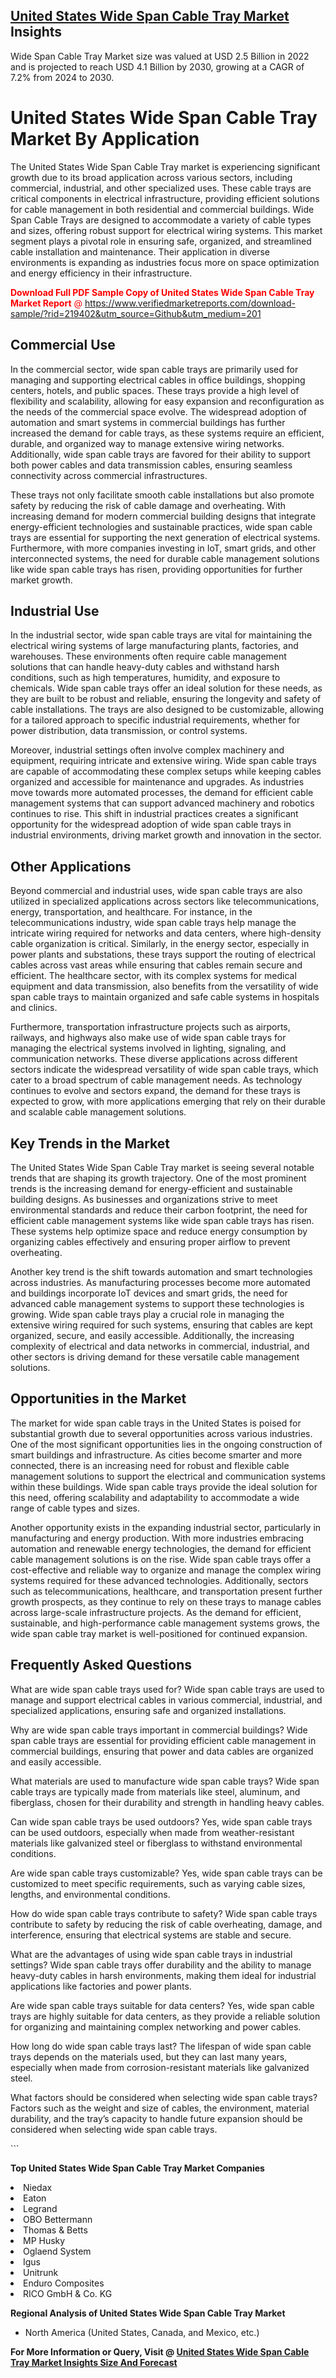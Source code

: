 <h2><a href="https://www.verifiedmarketreports.com/download-sample/?rid=219402&amp;utm_source=Github&amp;utm_medium=201" target="_blank">United States Wide Span Cable Tray Market</a> Insights</h2><p>Wide Span Cable Tray Market size was valued at USD 2.5 Billion in 2022 and is projected to reach USD 4.1 Billion by 2030, growing at a CAGR of 7.2% from 2024 to 2030.</p><p><h1>United States Wide Span Cable Tray Market By Application</h1><p>The United States Wide Span Cable Tray market is experiencing significant growth due to its broad application across various sectors, including commercial, industrial, and other specialized uses. These cable trays are critical components in electrical infrastructure, providing efficient solutions for cable management in both residential and commercial buildings. Wide Span Cable Trays are designed to accommodate a variety of cable types and sizes, offering robust support for electrical wiring systems. This market segment plays a pivotal role in ensuring safe, organized, and streamlined cable installation and maintenance. Their application in diverse environments is expanding as industries focus more on space optimization and energy efficiency in their infrastructure.</p><p><p><span class=""><span style="color: #ff0000;"><strong>Download Full PDF Sample Copy of United States Wide Span Cable Tray Market Report</strong> @ </span><a href="https://www.verifiedmarketreports.com/download-sample/?rid=219402&amp;utm_source=Github&amp;utm_medium=201" target="_blank">https://www.verifiedmarketreports.com/download-sample/?rid=219402&amp;utm_source=Github&amp;utm_medium=201</a></span></p></p><h2>Commercial Use</h2><p>In the commercial sector, wide span cable trays are primarily used for managing and supporting electrical cables in office buildings, shopping centers, hotels, and public spaces. These trays provide a high level of flexibility and scalability, allowing for easy expansion and reconfiguration as the needs of the commercial space evolve. The widespread adoption of automation and smart systems in commercial buildings has further increased the demand for cable trays, as these systems require an efficient, durable, and organized way to manage extensive wiring networks. Additionally, wide span cable trays are favored for their ability to support both power cables and data transmission cables, ensuring seamless connectivity across commercial infrastructures.</p><p>These trays not only facilitate smooth cable installations but also promote safety by reducing the risk of cable damage and overheating. With increasing demand for modern commercial building designs that integrate energy-efficient technologies and sustainable practices, wide span cable trays are essential for supporting the next generation of electrical systems. Furthermore, with more companies investing in IoT, smart grids, and other interconnected systems, the need for durable cable management solutions like wide span cable trays has risen, providing opportunities for further market growth.</p><h2>Industrial Use</h2><p>In the industrial sector, wide span cable trays are vital for maintaining the electrical wiring systems of large manufacturing plants, factories, and warehouses. These environments often require cable management solutions that can handle heavy-duty cables and withstand harsh conditions, such as high temperatures, humidity, and exposure to chemicals. Wide span cable trays offer an ideal solution for these needs, as they are built to be robust and reliable, ensuring the longevity and safety of cable installations. The trays are also designed to be customizable, allowing for a tailored approach to specific industrial requirements, whether for power distribution, data transmission, or control systems.</p><p>Moreover, industrial settings often involve complex machinery and equipment, requiring intricate and extensive wiring. Wide span cable trays are capable of accommodating these complex setups while keeping cables organized and accessible for maintenance and upgrades. As industries move towards more automated processes, the demand for efficient cable management systems that can support advanced machinery and robotics continues to rise. This shift in industrial practices creates a significant opportunity for the widespread adoption of wide span cable trays in industrial environments, driving market growth and innovation in the sector.</p><h2>Other Applications</h2><p>Beyond commercial and industrial uses, wide span cable trays are also utilized in specialized applications across sectors like telecommunications, energy, transportation, and healthcare. For instance, in the telecommunications industry, wide span cable trays help manage the intricate wiring required for networks and data centers, where high-density cable organization is critical. Similarly, in the energy sector, especially in power plants and substations, these trays support the routing of electrical cables across vast areas while ensuring that cables remain secure and efficient. The healthcare sector, with its complex systems for medical equipment and data transmission, also benefits from the versatility of wide span cable trays to maintain organized and safe cable systems in hospitals and clinics.</p><p>Furthermore, transportation infrastructure projects such as airports, railways, and highways also make use of wide span cable trays for managing the electrical systems involved in lighting, signaling, and communication networks. These diverse applications across different sectors indicate the widespread versatility of wide span cable trays, which cater to a broad spectrum of cable management needs. As technology continues to evolve and sectors expand, the demand for these trays is expected to grow, with more applications emerging that rely on their durable and scalable cable management solutions.</p><h2>Key Trends in the Market</h2><p>The United States Wide Span Cable Tray market is seeing several notable trends that are shaping its growth trajectory. One of the most prominent trends is the increasing demand for energy-efficient and sustainable building designs. As businesses and organizations strive to meet environmental standards and reduce their carbon footprint, the need for efficient cable management systems like wide span cable trays has risen. These systems help optimize space and reduce energy consumption by organizing cables effectively and ensuring proper airflow to prevent overheating.</p><p>Another key trend is the shift towards automation and smart technologies across industries. As manufacturing processes become more automated and buildings incorporate IoT devices and smart grids, the need for advanced cable management systems to support these technologies is growing. Wide span cable trays play a crucial role in managing the extensive wiring required for such systems, ensuring that cables are kept organized, secure, and easily accessible. Additionally, the increasing complexity of electrical and data networks in commercial, industrial, and other sectors is driving demand for these versatile cable management solutions.</p><h2>Opportunities in the Market</h2><p>The market for wide span cable trays in the United States is poised for substantial growth due to several opportunities across various industries. One of the most significant opportunities lies in the ongoing construction of smart buildings and infrastructure. As cities become smarter and more connected, there is an increasing need for robust and flexible cable management solutions to support the electrical and communication systems within these buildings. Wide span cable trays provide the ideal solution for this need, offering scalability and adaptability to accommodate a wide range of cable types and sizes.</p><p>Another opportunity exists in the expanding industrial sector, particularly in manufacturing and energy production. With more industries embracing automation and renewable energy technologies, the demand for efficient cable management solutions is on the rise. Wide span cable trays offer a cost-effective and reliable way to organize and manage the complex wiring systems required for these advanced technologies. Additionally, sectors such as telecommunications, healthcare, and transportation present further growth prospects, as they continue to rely on these trays to manage cables across large-scale infrastructure projects. As the demand for efficient, sustainable, and high-performance cable management systems grows, the wide span cable tray market is well-positioned for continued expansion.</p><h2>Frequently Asked Questions</h2><p>What are wide span cable trays used for? Wide span cable trays are used to manage and support electrical cables in various commercial, industrial, and specialized applications, ensuring safe and organized installations.</p><p>Why are wide span cable trays important in commercial buildings? Wide span cable trays are essential for providing efficient cable management in commercial buildings, ensuring that power and data cables are organized and easily accessible.</p><p>What materials are used to manufacture wide span cable trays? Wide span cable trays are typically made from materials like steel, aluminum, and fiberglass, chosen for their durability and strength in handling heavy cables.</p><p>Can wide span cable trays be used outdoors? Yes, wide span cable trays can be used outdoors, especially when made from weather-resistant materials like galvanized steel or fiberglass to withstand environmental conditions.</p><p>Are wide span cable trays customizable? Yes, wide span cable trays can be customized to meet specific requirements, such as varying cable sizes, lengths, and environmental conditions.</p><p>How do wide span cable trays contribute to safety? Wide span cable trays contribute to safety by reducing the risk of cable overheating, damage, and interference, ensuring that electrical systems are stable and secure.</p><p>What are the advantages of using wide span cable trays in industrial settings? Wide span cable trays offer durability and the ability to manage heavy-duty cables in harsh environments, making them ideal for industrial applications like factories and power plants.</p><p>Are wide span cable trays suitable for data centers? Yes, wide span cable trays are highly suitable for data centers, as they provide a reliable solution for organizing and maintaining complex networking and power cables.</p><p>How long do wide span cable trays last? The lifespan of wide span cable trays depends on the materials used, but they can last many years, especially when made from corrosion-resistant materials like galvanized steel.</p><p>What factors should be considered when selecting wide span cable trays? Factors such as the weight and size of cables, the environment, material durability, and the tray’s capacity to handle future expansion should be considered when selecting wide span cable trays.</p>```</p><p><strong>Top United States Wide Span Cable Tray Market Companies</strong></p><div data-test-id=""><p><li>Niedax</li><li> Eaton</li><li> Legrand</li><li> OBO Bettermann</li><li> Thomas & Betts</li><li> MP Husky</li><li> Oglaend System</li><li> Igus</li><li> Unitrunk</li><li> Enduro Composites</li><li> RICO GmbH & Co. KG</li></p><div><strong>Regional Analysis of&nbsp;United States Wide Span Cable Tray Market</strong></div><ul><li dir="ltr"><p dir="ltr">North America&nbsp;(United States, Canada, and Mexico, etc.)</p></li></ul><p><strong>For More Information or Query, Visit @&nbsp;</strong><strong><a href="https://www.verifiedmarketreports.com/product/wide-span-cable-tray-market/?utm_source=Github&amp;utm_medium=201" target="_blank">United States Wide Span Cable Tray Market Insights Size And Forecast</a></strong></p></div>
